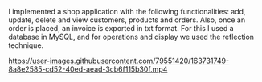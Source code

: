 I implemented a shop application with the following functionalities: add, update, delete and view customers, products and orders. Also, once an order is placed, an invoice is exported in txt format. For this I used a database in MySQL, and for operations and display we used the reflection technique.



https://user-images.githubusercontent.com/79551420/163731749-8a8e2585-cd52-40ed-aead-3cb6f115b30f.mp4

